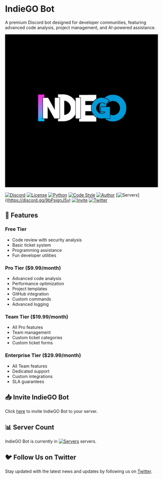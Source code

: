 # IndieGO Bot

A premium Discord bot designed for developer communities, featuring advanced code analysis, project management, and AI-powered assistance.

![DevAssist Banner](IndieGO.JPG)

[![Discord](https://img.shields.io/discord/1292805470117171231)](https://discord.gg/9bPsjgnJ5v)
[![License](https://img.shields.io/badge/license-Boost%201.0-lightgrey)](LICENSE)
[![Python](https://img.shields.io/badge/python-3.8%2B-blue)](https://www.python.org/downloads/)
[![Code Style](https://img.shields.io/badge/code%20style-black-black)](https://github.com/psf/black)
[![Author](https://img.shields.io/badge/author-Drago-purple)](https://github.com/Drago-03)
[![Servers](https://img.shields.io/badge/dynamic/json?color=blue&label=servers&query=server_count&url=https://api.example.com/bot/stats)]((https://discord.gg/9bPsjgnJ5v)
[![Invite](https://img.shields.io/badge/invite-IndieGO-green)](https://discord.com/oauth2/authorize?client_id=1304755116255088670)
[![Twitter](https://img.shields.io/twitter/follow/YourTwitterHandle?style=social)](https://twitter.com/YourTwitterHandle)

## 🌟 Features

### Free Tier

- Code review with security analysis
- Basic ticket system
- Programming assistance
- Fun developer utilities

### Pro Tier ($9.99/month)

- Advanced code analysis
- Performance optimization
- Project templates
- GitHub integration
- Custom commands
- Advanced logging

### Team Tier ($19.99/month)

- All Pro features
- Team management
- Custom ticket categories
- Custom ticket forms

### Enterprise Tier ($29.99/month)

- All Team features
- Dedicated support
- Custom integrations
- SLA guarantees

## 📥 Invite IndieGO Bot

Click [here](https://discord.com/oauth2/authorize?client_id=YOUR_CLIENT_ID&scope=bot) to invite IndieGO Bot to your server.

## 📊 Server Count

IndieGO Bot is currently in [![Servers](https://img.shields.io/badge/dynamic/json?color=blue&label=servers&query=server_count&url=https://api.example.com/bot/stats)](https://discord.com/oauth2/authorize?client_id=YOUR_CLIENT_ID&scope=bot) servers.

## 🐦 Follow Us on Twitter

Stay updated with the latest news and updates by following us on [Twitter](https://twitter.com/YourTwitterHandle).
